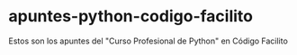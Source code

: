 # apuntes-python-codigo-facilito
Estos son los apuntes del "Curso Profesional de Python" en Código Facilito
